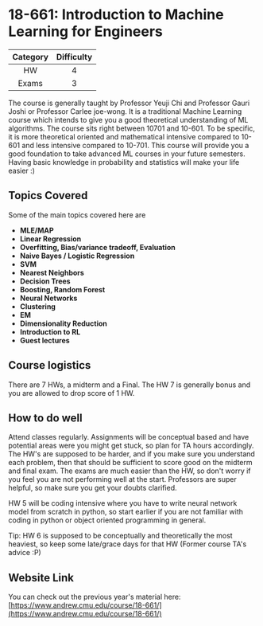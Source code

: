 # 18-661: Introduction to Machine Learning for Engineers

| Category | Difficulty |
|:-:       | :-:        |
| HW       | 4          |
| Exams    | 3          |

The course is generally taught by Professor Yeuji Chi and  Professor Gauri Joshi or Professor Carlee joe-wong. It is a traditional Machine Learning course which intends to give you a good theoretical understanding of ML algorithms. The course sits right between 10701 and 10-601. To be specific, it is more theoretical oriented and mathematical intensive compared to 10-601 and less intensive compared to 10-701. This course will provide you a good foundation to take advanced ML courses in your future semesters. Having basic knowledge in probability and statistics will make your life easier :)

## Topics Covered

Some of the main topics covered here are

- **MLE/MAP**
- **Linear Regression**
- **Overfitting, Bias/variance tradeoff, Evaluation**
- **Naive Bayes / Logistic Regression**
- **SVM**
- **Nearest Neighbors**
- **Decision Trees**
- **Boosting, Random Forest**
- **Neural Networks**
- **Clustering**
- **EM**
- **Dimensionality Reduction**
- **Introduction to RL**
- **Guest lectures**

## Course logistics

There are 7 HWs, a midterm and a Final. The HW 7 is generally bonus and you are allowed to drop score of 1 HW.

## How to do well

Attend classes regularly. Assignments will be conceptual based and have potential areas were you might get stuck, so plan for TA hours accordingly. The HW's are supposed to be harder, and if you make sure you understand each problem, then that should be sufficient to score good on the midterm and final exam. The exams are much easier than the HW, so don't worry if you feel you are not performing well at the start. Professors are super helpful, so make sure you get your doubts clarified.

HW 5 will be coding intensive where you have to write neural network model from scratch in python, so start earlier if you are not familiar with coding in python or object oriented programming in general.

Tip: HW 6 is supposed to be conceptually and theoretically the most heaviest, so keep some late/grace days for that HW (Former course TA's advice :P)

## Website Link

You can check out the previous year's material here: [https://www.andrew.cmu.edu/course/18-661/](https://www.andrew.cmu.edu/course/18-661/)







